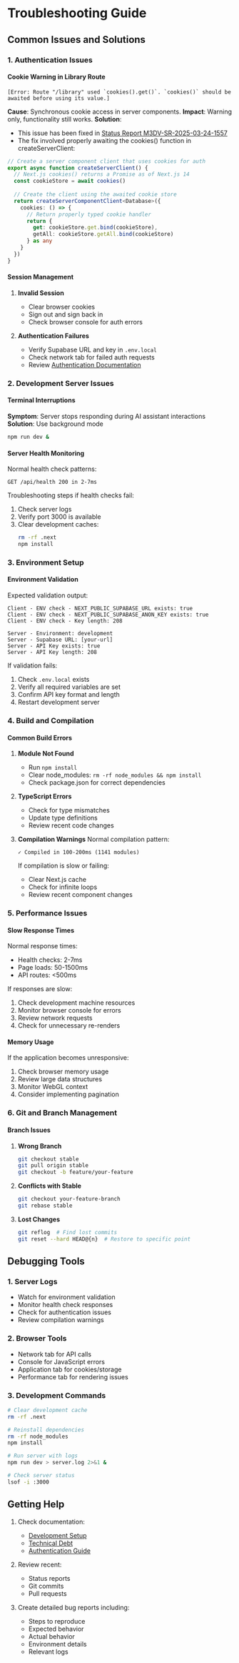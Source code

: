 # Troubleshooting Guide

## Common Issues and Solutions

### 1. Authentication Issues

#### Cookie Warning in Library Route
```
[Error: Route "/library" used `cookies().get()`. `cookies()` should be awaited before using its value.]
```

**Cause**: Synchronous cookie access in server components.
**Impact**: Warning only, functionality still works.
**Solution**: 
- This issue has been fixed in [Status Report M3DV-SR-2025-03-24-1557](../status-reports/M3DV-SR-2025-03-24-1557.md)
- The fix involved properly awaiting the cookies() function in createServerClient:
```typescript
// Create a server component client that uses cookies for auth
export async function createServerClient() {
  // Next.js cookies() returns a Promise as of Next.js 14
  const cookieStore = await cookies()
  
  // Create the client using the awaited cookie store
  return createServerComponentClient<Database>({
    cookies: () => {
      // Return properly typed cookie handler
      return {
        get: cookieStore.get.bind(cookieStore),
        getAll: cookieStore.getAll.bind(cookieStore)
      } as any
    }
  })
}
```

#### Session Management
1. **Invalid Session**
   - Clear browser cookies
   - Sign out and sign back in
   - Check browser console for auth errors

2. **Authentication Failures**
   - Verify Supabase URL and key in `.env.local`
   - Check network tab for failed auth requests
   - Review [Authentication Documentation](../features/auth/README.md)

### 2. Development Server Issues

#### Terminal Interruptions
**Symptom**: Server stops responding during AI assistant interactions
**Solution**: Use background mode
```bash
npm run dev &
```

#### Server Health Monitoring
Normal health check patterns:
```
GET /api/health 200 in 2-7ms
```

Troubleshooting steps if health checks fail:
1. Check server logs
2. Verify port 3000 is available
3. Clear development caches:
   ```bash
   rm -rf .next
   npm install
   ```

### 3. Environment Setup

#### Environment Validation
Expected validation output:
```
Client - ENV check - NEXT_PUBLIC_SUPABASE_URL exists: true
Client - ENV check - NEXT_PUBLIC_SUPABASE_ANON_KEY exists: true
Client - ENV check - Key length: 208

Server - Environment: development
Server - Supabase URL: [your-url]
Server - API Key exists: true
Server - API Key length: 208
```

If validation fails:
1. Check `.env.local` exists
2. Verify all required variables are set
3. Confirm API key format and length
4. Restart development server

### 4. Build and Compilation

#### Common Build Errors
1. **Module Not Found**
   - Run `npm install`
   - Clear node_modules: `rm -rf node_modules && npm install`
   - Check package.json for correct dependencies

2. **TypeScript Errors**
   - Check for type mismatches
   - Update type definitions
   - Review recent code changes

3. **Compilation Warnings**
   Normal compilation pattern:
   ```
   ✓ Compiled in 100-200ms (1141 modules)
   ```
   
   If compilation is slow or failing:
   - Clear Next.js cache
   - Check for infinite loops
   - Review recent component changes

### 5. Performance Issues

#### Slow Response Times
Normal response times:
- Health checks: 2-7ms
- Page loads: 50-1500ms
- API routes: <500ms

If responses are slow:
1. Check development machine resources
2. Monitor browser console for errors
3. Review network requests
4. Check for unnecessary re-renders

#### Memory Usage
If the application becomes unresponsive:
1. Check browser memory usage
2. Review large data structures
3. Monitor WebGL context
4. Consider implementing pagination

### 6. Git and Branch Management

#### Branch Issues
1. **Wrong Branch**
   ```bash
   git checkout stable
   git pull origin stable
   git checkout -b feature/your-feature
   ```

2. **Conflicts with Stable**
   ```bash
   git checkout your-feature-branch
   git rebase stable
   ```

3. **Lost Changes**
   ```bash
   git reflog  # Find lost commits
   git reset --hard HEAD@{n}  # Restore to specific point
   ```

## Debugging Tools

### 1. Server Logs
- Watch for environment validation
- Monitor health check responses
- Check for authentication issues
- Review compilation warnings

### 2. Browser Tools
- Network tab for API calls
- Console for JavaScript errors
- Application tab for cookies/storage
- Performance tab for rendering issues

### 3. Development Commands
```bash
# Clear development cache
rm -rf .next

# Reinstall dependencies
rm -rf node_modules
npm install

# Run server with logs
npm run dev > server.log 2>&1 &

# Check server status
lsof -i :3000
```

## Getting Help

1. Check documentation:
   - [Development Setup](../DEVELOPMENT_SETUP.md)
   - [Technical Debt](../TECHNICAL_DEBT.md)
   - [Authentication Guide](../features/auth/README.md)

2. Review recent:
   - Status reports
   - Git commits
   - Pull requests

3. Create detailed bug reports including:
   - Steps to reproduce
   - Expected behavior
   - Actual behavior
   - Environment details
   - Relevant logs 